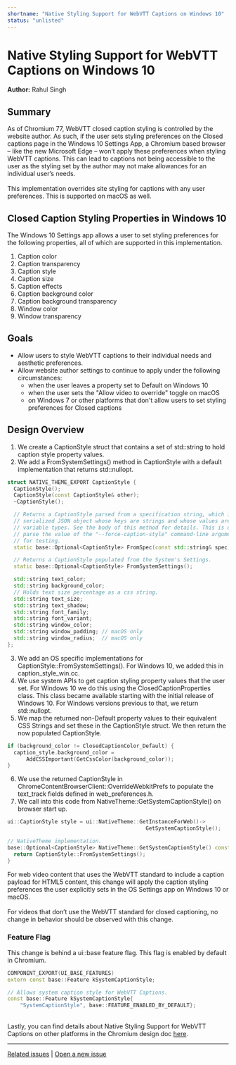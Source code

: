 ```yaml
---
shortname: "Native Styling Support for WebVTT Captions on Windows 10"
status: "unlisted"
---
```


# Native Styling Support for WebVTT Captions on Windows 10
**Author:** Rahul Singh
## Summary
As of Chromium 77, WebVTT closed caption styling is controlled by the website author. As such, if the user sets styling preferences on the Closed captions page in the Windows 10 Settings App, a Chromium based browser – like the new Microsoft Edge – won’t apply these preferences when styling WebVTT captions. This can lead to captions not being accessible to the user as the styling set by the author may not make allowances for an individual user’s needs.<br><br>This implementation overrides site styling for captions with any user preferences. This is supported on macOS as well.
## Closed Caption Styling Properties in Windows 10
The Windows 10 Settings app allows a user to set styling preferences for the following properties, all of which are supported in this implementation.
1.	Caption color
2.	Caption transparency
3.	Caption style
4.	Caption size
5.	Caption effects
6.	Caption background color
7.	Caption background transparency
8.	Window color
9.	Window transparency

## Goals
- Allow users to style WebVTT captions to their individual needs and aesthetic preferences.
- Allow website author settings to continue to apply under the following circumstances:
  - when the user leaves a property set to Default on Windows 10
  - when the user sets the "Allow video to override" toggle on macOS
  - on Windows 7 or other platforms that don't allow users to set styling preferences for Closed captions

## Design Overview
1.	We create a CaptionStyle struct that contains a set of std::string to hold caption style property values.
2.	We add a FromSystemSettings() method in CaptionStyle with a default implementation that returns std::nullopt.
```C++
struct NATIVE_THEME_EXPORT CaptionStyle {
  CaptionStyle();
  CaptionStyle(const CaptionStyle& other);
  ~CaptionStyle();

  // Returns a CaptionStyle parsed from a specification string, which is a
  // serialized JSON object whose keys are strings and whose values are of
  // variable types. See the body of this method for details. This is used to
  // parse the value of the "--force-caption-style" command-line argument and
  // for testing.
  static base::Optional<CaptionStyle> FromSpec(const std::string& spec);

  // Returns a CaptionStyle populated from the System's Settings.
  static base::Optional<CaptionStyle> FromSystemSettings();

  std::string text_color;
  std::string background_color;
  // Holds text size percentage as a css string.
  std::string text_size;
  std::string text_shadow;
  std::string font_family;
  std::string font_variant;
  std::string window_color;
  std::string window_padding; // macOS only
  std::string window_radius;  // macOS only
};
```
3.	We add an OS specific implementations for CaptionStyle::FromSystemSettings(). For Windows 10, we added this in caption_style_win.cc.
4.	We use system APIs to get caption styling property values that the user set. For Windows 10 we do this using the ClosedCaptionProperties class. This class became available starting with the initial release of Windows 10. For Windows versions previous to that, we return std::nullopt.
5.	We map the returned non-Default property values to their equivalent CSS Strings and set these in the CaptionStyle struct. We then return the now populated CaptionStyle.
```C++
if (background_color != ClosedCaptionColor_Default) {
  caption_style.background_color =
      AddCSSImportant(GetCssColor(background_color));
}
```
6.	We use the returned CaptionStyle in ChromeContentBrowserClient::OverrideWebkitPrefs to populate the text_track fields defined in web_preferences.h.
7.	We call into this code from NativeTheme::GetSystemCaptionStyle() on browser start up.
```C++
ui::CaptionStyle style = ui::NativeTheme::GetInstanceForWeb()->
                                            GetSystemCaptionStyle();

// NativeTheme implementation.
base::Optional<CaptionStyle> NativeTheme::GetSystemCaptionStyle() const {
  return CaptionStyle::FromSystemSettings();
}                                            
```
For web video content that uses the WebVTT standard to include a caption payload for HTML5 content, this change will apply the caption styling preferences the user explicitly sets in the OS Settings app on Windows 10 or macOS.<br><br>
For videos that don’t use the WebVTT standard for closed captioning, no change in behavior should be observed with this change.
### Feature Flag
This change is behind a ui::base feature flag. This flag is enabled by default in Chromium.
```C++
COMPONENT_EXPORT(UI_BASE_FEATURES)
extern const base::Feature kSystemCaptionStyle;

// Allows system caption style for WebVTT Captions.
const base::Feature kSystemCaptionStyle{
    "SystemCaptionStyle", base::FEATURE_ENABLED_BY_DEFAULT};
```
<br>Lastly, you can find details about Native Styling Support for WebVTT Captions on other platforms in the Chromium design doc [here](https://docs.google.com/document/d/1NkqsqueGufe4TyicvsFtfGBLSpLSln6Xwl7khLkTTgU/edit#heading=h.7srs4jpejfgj).

---
[Related issues](https://github.com/MicrosoftEdge/MSEdgeExplainers/labels/WebVTT%20Caption%20Styling) | [Open a new issue](https://github.com/MicrosoftEdge/MSEdgeExplainers/issues/new?title=%5BWebVTT%20Caption%20Styling%5D)
